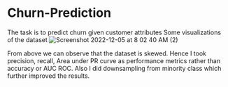 # Churn-Prediction
The task is to predict churn given customer attributes
Some visualizations of the dataset
![Screenshot 2022-12-05 at 8 02 40 AM (2)](https://user-images.githubusercontent.com/50412680/205537124-8ebabda5-95d4-4315-91f0-1a69937fa21d.png)

From above we can observe that the dataset is skewed. Hence I took precision, recall, Area under PR curve as performance metrics rather than accuracy or AUC ROC.
Also I did downsampling from minority class which further improved the results. 
